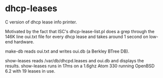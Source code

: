 # dhcp-leases

C version of dhcp lease info printer.  

Motivated by the fact that ISC's dhcp-lease-list.pl does a grep through the 146K line oui.txt file for every dhcp lease and takes around 1 second on low-end hardware.

make-db reads oui.txt and writes oui.db (a Berkley BTree DB).

show-leases reads /var/db/dhcpd.leases and oui.db and displays the results.  show-leases runs in 17ms on a 1.6ghz Atom 330 running OpenBSD 6.2 with 19 leases in use.
